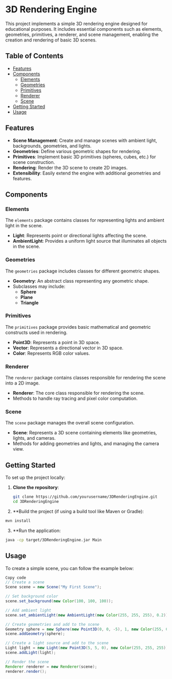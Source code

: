 # 3D Rendering Engine

This project implements a simple 3D rendering engine designed for educational purposes. It includes essential components such as elements, geometries, primitives, a renderer, and scene management, enabling the creation and rendering of basic 3D scenes.

## Table of Contents

- [Features](#features)
- [Components](#components)
  - [Elements](#elements)
  - [Geometries](#geometries)
  - [Primitives](#primitives)
  - [Renderer](#renderer)
  - [Scene](#scene)
- [Getting Started](#getting-started)
- [Usage](#usage)

## Features

- **Scene Management**: Create and manage scenes with ambient light, backgrounds, geometries, and lights.
- **Geometries**: Define various geometric shapes for rendering.
- **Primitives**: Implement basic 3D primitives (spheres, cubes, etc.) for scene construction.
- **Rendering**: Render the 3D scene to create 2D images.
- **Extensibility**: Easily extend the engine with additional geometries and features.

## Components

### Elements

The `elements` package contains classes for representing lights and ambient light in the scene.

- **Light**: Represents point or directional lights affecting the scene.
- **AmbientLight**: Provides a uniform light source that illuminates all objects in the scene.

### Geometries

The `geometries` package includes classes for different geometric shapes.

- **Geometry**: An abstract class representing any geometric shape.
- Subclasses may include:
  - **Sphere**
  - **Plane**
  - **Triangle**

### Primitives

The `primitives` package provides basic mathematical and geometric constructs used in rendering.

- **Point3D**: Represents a point in 3D space.
- **Vector**: Represents a directional vector in 3D space.
- **Color**: Represents RGB color values.

### Renderer

The `renderer` package contains classes responsible for rendering the scene into a 2D image.

- **Renderer**: The core class responsible for rendering the scene.
- Methods to handle ray tracing and pixel color computation.

### Scene

The `scene` package manages the overall scene configuration.

- **Scene**: Represents a 3D scene containing elements like geometries, lights, and cameras.
- Methods for adding geometries and lights, and managing the camera view.

## Getting Started

To set up the project locally:

1. **Clone the repository**:
   ```bash
   git clone https://github.com/yourusername/3DRenderingEngine.git
   cd 3DRenderingEngine
    ```
2. **Build the project (if using a build tool like Maven or Gradle):

  ```bash
  mvn install
  ```

3. **Run the application:

  ```bash
  java -cp target/3DRenderingEngine.jar Main
  ```
## Usage
To create a simple scene, you can follow the example below:

```java
Copy code
// Create a scene
Scene scene = new Scene("My First Scene");

// Set background color
scene.set_background(new Color(100, 100, 100));

// Add ambient light
scene.set_ambientLight(new AmbientLight(new Color(255, 255, 255), 0.2));

// Create geometries and add to the scene
Geometry sphere = new Sphere(new Point3D(0, 0, -5), 1, new Color(255, 0, 0));
scene.addGeometry(sphere);

// Create a light source and add to the scene
Light light = new Light(new Point3D(5, 5, 0), new Color(255, 255, 255));
scene.addLight(light);

// Render the scene
Renderer renderer = new Renderer(scene);
renderer.render();
```
